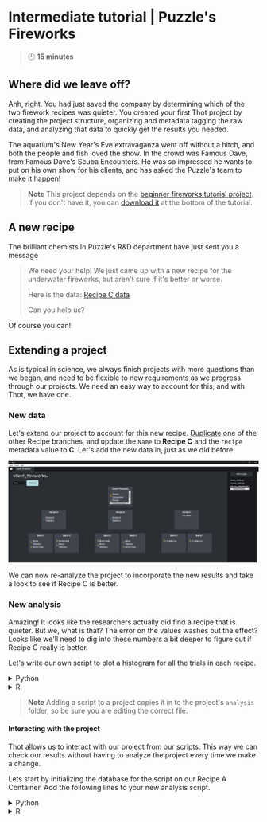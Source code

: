 # Intermediate tutorial | Puzzle's Fireworks
> :clock9: **15 minutes**

## Where did we leave off?
Ahh, right. You had just saved the company by determining which of the two firework recipes was quieter. You created your first Thot project by creating the project structure, organizing and metadata tagging the raw data, and analyzing that data to quickly get the results you needed.

The aquarium's New Year's Eve extravaganza went off without a hitch, and both the people and fish loved the show. In the crowd was Famous Dave, from Famous Dave's Scuba Encounters. He was so impressed he wants to put on his own show for his clients, and has asked the Puzzle's team to make it happen!

> **Note**
> This project depends on the [beginner fireworks tutorial project](/beginner/fireworks).
> If you don't have it, you can [download it](/beginner/fireworks#sharing-results) at the bottom of the tutorial.

## A new recipe
The brilliant chemists in Puzzle's R&D department have just sent you a message
> We need your help!
> We just came up with a new recipe for the underwater fireworks, but aren't sure if it's better or worse.
> 
> Here is the data:
> [Recipe C data]()
>
> Can you help us?

Of course you can!

## Extending a project
As is typical in science, we always finish projects with more questions than we began, and need to be flexible to new requirements as we progress through our projects. We need an easy way to account for this, and with Thot, we have one.

### New data
Let's extend our project to account for this new recipe. [Duplicate](/beginner/fireworks#duplicating-subtrees) one of the other Recipe branches, and update the `Name` to **Recipe C** and the `recipe` metadata value to **C**.
Let's add the new data in, just as we did before.

![Adding Recipe C to the project](images/recipe_c_data.png)

We can now re-analyze the project to incorporate the new results and take a look to see if Recipe C is better.

### New analysis
Amazing! It looks like the researchers actually did find a recipe that is quieter. But we, what is that? The error on the values washes out the effect? Looks like we'll need to dig into these numbers a bit deeper to figure out if Recipe C really is better.

Let's write our own script to plot a histogram for all the trials in each recipe.
<details>
    <summary>Python</summary>
    Create a file called <code>recipe_histogram.py</code>, and add it to the project.
</details>
<details>
    <summary>R</summary>
    Create a file called <code>recipe_histogram.r</code>, and add it to the project.
</details>

> **Note**
> Adding a script to a project copies it in to the project's `analysis` folder, so be sure you are editing the correct file.

#### Interacting with the project
Thot allows us to interact with our project from our scripts. This way we can check our results without having to analyze the project every time we make a change.

Lets start by initializing the database for the script on our Recipe A Container.
Add the following lines to your new analysis script.
<details>
    <summary>Python</summary>
    ```python
    # import libraries
    import pandas as pd
    import thot

    # initialize thot database
    db = thot.Database(dev_root="/path/to/silent_fireworks/data/Recipe A")
    ```
</details>
<details>
    <summary>R</summary>
    ```r
    # import libraries
    suppressPackageStartupMessages(library(tidyverse))
    library(thot)

    # initialize thot database
    db = database(dev_root="/path/to/silent_fireworks/data/Recipe A")
    ```
</details>
